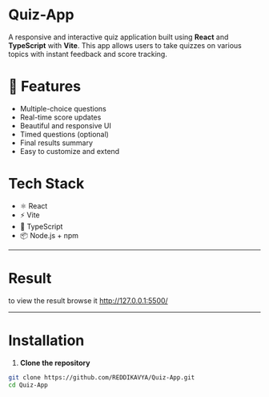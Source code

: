 # Quiz-App

A responsive and interactive quiz application built using **React** and **TypeScript** with **Vite**. This app allows users to take quizzes on various topics with instant feedback and score tracking.


# 🚀 Features

- Multiple-choice questions
- Real-time score updates
- Beautiful and responsive UI
- Timed questions (optional)
- Final results summary
- Easy to customize and extend



# Tech Stack

- ⚛️ React
- ⚡ Vite
- 🔷 TypeScript
- 📦 Node.js + npm

---

# Result
to view the result browse it 
http://127.0.0.1:5500/

---

# Installation

1. **Clone the repository**
```bash
git clone https://github.com/REDDIKAVYA/Quiz-App.git
cd Quiz-App


